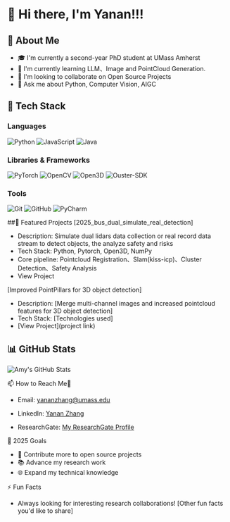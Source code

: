 # 👋 Hi there, I'm Yanan!!!


## 🧐 About Me
- 🎓  I'm currently a second-year PhD student at UMass Amherst
- 🌱 I'm currently learning LLM、Image and PointCloud Generation.
- 👯 I'm looking to collaborate on Open Source Projects
- 💬 Ask me about Python, Computer Vision, AIGC


## 🔧 Tech Stack

### Languages
![Python](https://img.shields.io/badge/-Python-3776AB?style=flat-square&logo=Python&logoColor=white)
![JavaScript](https://img.shields.io/badge/-JavaScript-F7DF1E?style=flat-square&logo=JavaScript&logoColor=black)
![Java](https://img.shields.io/badge/-Java-007396?style=flat-square&logo=java&logoColor=white)
<!-- 添加你熟悉的其他编程语言 -->

### Libraries & Frameworks
![PyTorch](https://img.shields.io/badge/-PyTorch-EE4C2C?style=flat-square&logo=PyTorch&logoColor=white)
![OpenCV](https://img.shields.io/badge/-OpenCV-5C3EE8?style=flat-square&logo=OpenCV&logoColor=white)
![Open3D](https://img.shields.io/badge/-Open3D-0769AD?style=flat-square&logo=Open3D&logoColor=white)
![Ouster-SDK](https://img.shields.io/badge/-Ouster--SDK-FF6F00?style=flat-square&logo=data:image/svg+xml;base64,PHN2ZyB4bWxucz0iaHR0cDovL3d3dy53My5vcmcvMjAwMC9zdmciIHZpZXdCb3g9IjAgMCAyNCAyNCI+PHJlY3Qgd2lkdGg9IjI0IiBoZWlnaHQ9IjI0IiBmaWxsPSIjRkY2RjAwIi8+PC9zdmc+&logoColor=white)
<!-- 添加你使用的其他库和框架 -->

### Tools
![Git](https://img.shields.io/badge/-Git-F05032?style=flat-square&logo=Git&logoColor=white)
![GitHub](https://img.shields.io/badge/-GitHub-181717?style=flat-square&logo=GitHub&logoColor=white)
![PyCharm](https://img.shields.io/badge/-PyCharm-000000?style=flat-square&logo=PyCharm&logoColor=white)
<!-- 添加你使用的其他工具 -->


##🎯 Featured Projects
[2025_bus_dual_simulate_real_detection] 

* Description: Simulate dual lidars data collection or real record data stream to detect objects, the analyze safety and risks
* Tech Stack: Python, Pytorch, Open3D, NumPy
* Core pipeline: Pointcloud Registration、Slam(kiss-icp)、Cluster Detection、Safety Analysis
* View Project

[Improved PointPillars for 3D object detection]

* Description: [Merge multi-channel images and increased pointcloud features for 3D object detection]
* Tech Stack: [Technologies used]
* [View Project](project link)




## 📊 GitHub Stats
![Amy's GitHub Stats](https://github-readme-stats.vercel.app/api?username=moonmoonmoonmoon&show_icons=true&theme=radical)


📫 How to Reach Me📮

* Email: yananzhang@umass.edu

* LinkedIn: [Yanan Zhang](https://www.linkedin.com/feed/)

* ResearchGate: [My ResearchGate Profile](https://www.researchgate.net/profile/Yanan-Zhang-81)

🎯 2025 Goals

* 🚀 Contribute more to open source projects
* 📚 Advance my research work
* 🌐 Expand my technical knowledge

⚡ Fun Facts

* Always looking for interesting research collaborations!
[Other fun facts you'd like to share]
